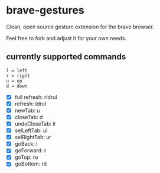 # brave-gestures
Clean, open source gesture extension for the brave browser.

Feel free to fork and adjust it for your own needs.

## currently supported commands

    l = left
    r = right
    u = up
    d = down

- [X] full refresh: rldrul
- [X] refresh: ldrul
- [X] newTab: u
- [X] closeTab: d
- [X] undoCloseTab: lr
- [X] selLeftTab: ul
- [X] selRightTab: ur
- [X] goBack: l
- [X] goForward: r
- [X] goTop: ru
- [X] goBottom: rd
